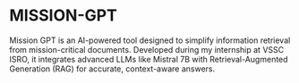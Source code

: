 # MISSION-GPT
Mission GPT is an AI-powered tool designed to simplify information retrieval from mission-critical documents. Developed during my internship at VSSC ISRO, it integrates advanced LLMs like Mistral 7B with Retrieval-Augmented Generation (RAG) for accurate, context-aware answers.

